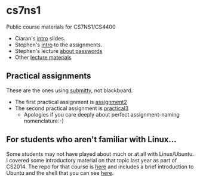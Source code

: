 # cs7ns1

Public course materials for CS7NS1/CS4400

- Ciaran's [intro](lectures/intro.pdf) slides. 
- Stephen's [intro](lectures/assignments-intro.pdf) to the assignments.
- Stephen's lecture [about passwords](lectures/about-passwords.pdf)
- Other [lecture materials](./lectures)

## Practical assignments 

These are the ones using [submitty](https://cs7ns1.scss.tcd.ie/), not 
blackboard.

- The first practical assignment is [assignment2](./assignments/assignment2)
- The second practical assignment is [practical3](./assignments/practical3)
	- Apologies if you care deeply about perfect assignment-naming nomenclature:-)

## For students who aren't familiar with Linux...	

Some students may not have played about much or at all with Linux/Ubuntu.
I covered some introductory material on that topic last year as part of CS2014.
The repo for that course is [here](https://github.com/sftcd/cs2014) 
and includes a brief introduction to Ubuntu and the shell that 
you can see [here](https://down.dsg.cs.tcd.ie/cs2014/examples/shell/README.html).
